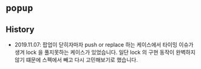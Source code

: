 # `popup`

## History

- 2019.11.07: 팝업이 닫히자마자 push or replace 하는 케이스에서 타이밍 이슈가 생겨 lock 을 풀지못하는 케이스가 있었습니다. 일단 lock 의 구현 동작이 완벽하지 않기 떄문에 스펙에서 빼고 다시 고민해보기로 했습니다.
